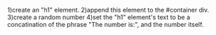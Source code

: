 1)create an "h1" element.
2)append this element to the #container div.
3)create a random number
4)set the "h1" element's text to be a concatination of the phrase "The number is:", and the number itself.
